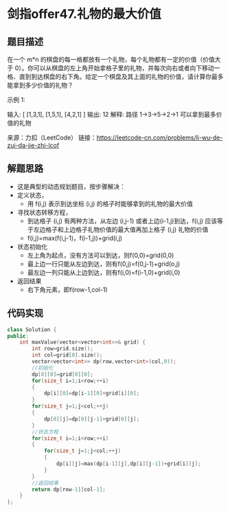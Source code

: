 # 剑指offer47.礼物的最大价值

## 题目描述

在一个 m*n 的棋盘的每一格都放有一个礼物，每个礼物都有一定的价值（价值大于 0）。你可以从棋盘的左上角开始拿格子里的礼物，并每次向右或者向下移动一格、直到到达棋盘的右下角。给定一个棋盘及其上面的礼物的价值，请计算你最多能拿到多少价值的礼物？

示例 1:

输入: 
[
  [1,3,1],
  [1,5,1],
  [4,2,1]
]
输出: 12
解释: 路径 1→3→5→2→1 可以拿到最多价值的礼物

来源：力扣（LeetCode）
链接：https://leetcode-cn.com/problems/li-wu-de-zui-da-jie-zhi-lcof

## 解题思路

- 这是典型的动态规划题目，按步骤解决：
- 定义状态，
  - 用 f(i,j) 表示到达坐标 (i,j) 的格子时能够拿到的礼物的最大价值
- 寻找状态转移方程，
  - 到达格子 (i,j) 有两种方法，从左边 (i,j-1) 或者上边(i-1,j)到达，f(i,j) 应该等于左边格子和上边格子礼物价值的最大值再加上格子 (i,j) 礼物的价值
  - f(i,j)=max(f(i,j-1)，f(i-1,j))+grid(i,j)
- 状态初始化
  - 左上角为起点，没有方法可以到达，则f(0,0)=grid(0,0)
  - 最上边一行只能从左边到达，则有f(0,j)=f(0,j-1)+grid(o,j)
  - 最左边一列只能从上边到达，则有f(i,0)=f(i-1,0)+grid(i,0)
- 返回结果
  - 右下角元素，即f(row-1,col-1)

## 代码实现

```cpp
class Solution {
public:
    int maxValue(vector<vector<int>>& grid) {
        int row=grid.size();
        int col=grid[0].size();
        vector<vector<int>> dp(row,vector<int>(col,0));
        //初始化
        dp[0][0]=grid[0][0];
        for(size_t i=1;i<row;++i)
        {
            dp[i][0]=dp[i-1][0]+grid[i][0];
        }
        for(size_t j=1;j<col;++j)
        {
            dp[0][j]=dp[0][j-1]+grid[0][j];
        }
        //状态方程
        for(size_t i=1;i<row;++i)
        {
            for(size_t j=1;j<col;++j)
            {
                dp[i][j]=max(dp[i-1][j],dp[i][j-1])+grid[i][j];
            }
        }
        //返回结果
        return dp[row-1][col-1];
    }
};
```


